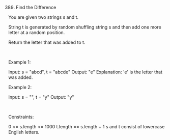 389. Find the Difference

You are given two strings s and t.

String t is generated by random shuffling string s and then add one more letter at a random position.

Return the letter that was added to t.

 

Example 1:

Input: s = "abcd", t = "abcde"
Output: "e"
Explanation: 'e' is the letter that was added.


Example 2:

Input: s = "", t = "y"
Output: "y"


 

Constraints:

0 <= s.length <= 1000
t.length == s.length + 1
s and t consist of lowercase English letters.